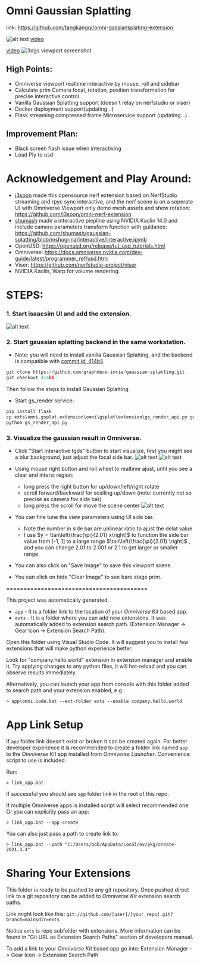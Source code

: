# Omni Gaussian Splatting


link: https://github.com/tangkangqi/omni-gassiansplating-extension

![alt text](extension-train.png)
[video](<2025-02-18 02-15-45.mkv>)

[video](<2025-02-18 10-24-23.mkv>)
![3dgs viewport screenshot](image.png)

## High Points:
- Omniverse viewport realtime interactive by mouse, roll and sidebar
- Calculate prim Camera focal, rotation, position transformation for precise interactive control
- Vanilla Gaussian Splatting support (doesn't relay on nerfstudio or viser)
- Docker deployment support(updating...)
- Flask streaming compressed frame Microservice support (updating...)

## Improvement Plan:
- Black screen flash issue when interactiving
- Load Ply to usd

# Acknowledgement and Play Around:
- [j3soon](https://github.com/j3soon) made this opensource nerf extension based on NerfStudio streaming and rpyc sync interactive, and the nerf scene is on a seperate UI with Omniverse Viewport only demo mesh assets and show rotation: https://github.com/j3soon/omni-nerf-extension
- [shumash](https://github.com/shumash) made a interactive piepline using NVIDIA Kaolin 14.0 and include camera parameters transform function with guidance: https://github.com/shumash/gaussian-splatting/blob/mshugrina/interactive/interactive.ipynb
- OpenUSD: https://openusd.org/release/tut_usd_tutorials.html
- Omniverse: https://docs.omniverse.nvidia.com/dev-guide/latest/programmer_ref/usd.html
- Viser: https://github.com/nerfstudio-project/viser
- NVIDIA Kaolin, Warp for volume rendering.

# STEPS:
### 1. Start isaacsim UI and add the extension.
![alt text](image-1.png)

### 2. Start gaussian splatting backend in the same workstation. 
- Note: you will need to install vanilla Gaussian Splatting, and the backend is compatible with 
[commit id: 414b5](https://github.com/graphdeco-inria/gaussian-splatting/tree/414b553ef1d3032ea634b7b7a1d121173f36592c)
```python
git clone https://github.com/graphdeco-inria/gaussian-splatting.git
git checkout 414b5
```
Then follow the steps to install Gaussian Splatting.
- Start gs_render service:
```python
pip install flask
cp exts\omni.gsplat.extension\omni\gsplat\extension\gs_render_api.py gaussisan-splatting
python gs_render_api.py
```

### 3. Visualize the gaussian result in Omniverse.
- Click "Start Interactive tgds" button to start visualize, first you might see a blur background, just adjust the focal side bar.
![alt text](image-2.png)
![alt text](image-3.png)

- Using mouse right button and roll wheel to realtime ajust, until you see a clear and interst region:
    - long press the right button for up/down/left/right rotate
    - scroll forward/backward for scalling up/down (note: currently not so precise as camera fov side bar)
    - long press the scroll for move the scene center
![alt text](image-4.png)

- You can fine tune the view parameters using UI side bar. 
    - Note the number in side bar are unlinear ratio to ajust the delat value
    - I use $y = \tan\left(\frac{\pi}{2.01} x\right)$ to function the side bar value from [-1, 1] to a large range $\tan\left(\frac{\pi}{2.01} \right)$ , and you can change 2.01 to 2.001 or 2.1 to get larger or smaller range.
- You can also click on "Save Image" to save this viewport scene. 
- You can click on hide "Clear Image" to see bare stage prim. 


========================================= 

This project was automatically generated.

- `app` - It is a folder link to the location of your *Omniverse Kit* based app.
- `exts` - It is a folder where you can add new extensions. It was automatically added to extension search path. (Extension Manager -> Gear Icon -> Extension Search Path).

Open this folder using Visual Studio Code. It will suggest you to install few extensions that will make python experience better.

Look for "company.hello.world" extension in extension manager and enable it. Try applying changes to any python files, it will hot-reload and you can observe results immediately.

Alternatively, you can launch your app from console with this folder added to search path and your extension enabled, e.g.:

```
> app\omni.code.bat --ext-folder exts --enable company.hello.world
```

# App Link Setup

If `app` folder link doesn't exist or broken it can be created again. For better developer experience it is recommended to create a folder link named `app` to the *Omniverse Kit* app installed from *Omniverse Launcher*. Convenience script to use is included.

Run:

```
> link_app.bat
```

If successful you should see `app` folder link in the root of this repo.

If multiple Omniverse apps is installed script will select recommended one. Or you can explicitly pass an app:

```
> link_app.bat --app create
```

You can also just pass a path to create link to:

```
> link_app.bat --path "C:/Users/bob/AppData/Local/ov/pkg/create-2021.3.4"
```


# Sharing Your Extensions

This folder is ready to be pushed to any git repository. Once pushed direct link to a git repository can be added to *Omniverse Kit* extension search paths.

Link might look like this: `git://github.com/[user]/[your_repo].git?branch=main&dir=exts`

Notice `exts` is repo subfolder with extensions. More information can be found in "Git URL as Extension Search Paths" section of developers manual.

To add a link to your *Omniverse Kit* based app go into: Extension Manager -> Gear Icon -> Extension Search Path

